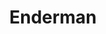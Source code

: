 ---
title: "Enderman"
draft: false
category: "High Performance"
weight: 6

product:
  id: "enderman"
  name: "Enderman"
  price: "50.40"

  customFields:
    - name: "RAM"
      type: "readonly"
      value: "12 GiB"

    - name: "Storage"
      type: "readonly"
      value: "120 GiB"

    - name: "nodemodel"
      type: "readonly"
      value: "m3"

    - name: "database"
      type: "readonly"
      value: 1

    - name: "snapshots"
      type: "readonly"
      value: 10
      
    - name: "allocations"
      type: "readonly"
      value: 10
      
    - name: "servertype"
      options: "vanilla|paper|fabric|spongevanilla|forge"


  selectedPlan: "monthly-plan"

  availablePlans:
    - id: "monthly-plan"
      name: "Monthly Subscription"
      frequency: "monthly"
      interval: 1
      itemPrice: 50.40
---